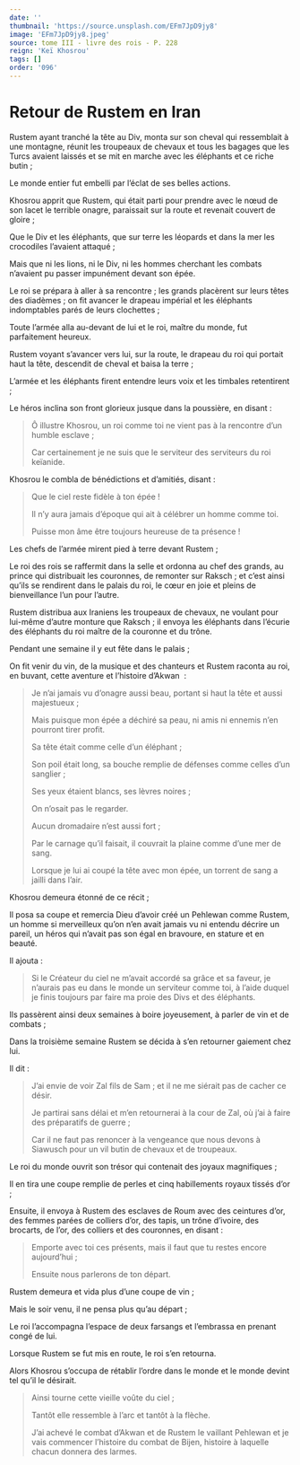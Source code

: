 ```yaml
---
date: ''
thumbnail: 'https://source.unsplash.com/EFm7JpD9jy8'
image: 'EFm7JpD9jy8.jpeg'
source: tome III - livre des rois - P. 228
reign: 'Keï Khosrou'
tags: []
order: '096'
---
```


# Retour de Rustem en Iran

Rustem ayant tranché la tête au Div, monta sur son cheval qui ressemblait à une montagne, réunit les troupeaux de chevaux et tous les bagages que les Turcs avaient laissés et se mit en marche avec les éléphants et ce riche butin ;

Le monde entier fut embelli par l’éclat de ses belles actions.

Khosrou apprit que Rustem, qui était parti pour prendre avec le nœud de son lacet le terrible onagre, paraissait sur la route et revenait couvert de gloire ;

Que le Div et les éléphants, que sur terre les léopards et dans la mer les crocodiles l’avaient attaqué ;

Mais que ni les lions, ni le Div, ni les hommes cherchant les combats n’avaient pu passer impunément devant son épée.

Le roi se prépara à aller à sa rencontre ; les grands placèrent sur leurs têtes des diadèmes ; on fit avancer le drapeau impérial et les éléphants indomptables parés de leurs clochettes ;

Toute l’armée alla au-devant de lui et le roi, maître du monde, fut parfaitement heureux.

Rustem voyant s’avancer vers lui, sur la route, le drapeau du roi qui portait haut la tête, descendit de cheval et baisa la terre ;

L’armée et les éléphants firent entendre leurs voix et les timbales retentirent ;

Le héros inclina son front glorieux jusque dans la poussière, en disant :

> Ô illustre Khosrou, un roi comme toi ne vient pas à la rencontre d’un humble esclave ;
>
> Car certainement je ne suis que le serviteur des serviteurs du roi keïanide.

Khosrou le combla de bénédictions et d’amitiés, disant :

> Que le ciel reste fidèle à ton épée !
>
> Il n’y aura jamais d’époque qui ait à célébrer un homme comme toi.
>
> Puisse mon âme être toujours heureuse de ta présence !

Les chefs de l’armée mirent pied à terre devant Rustem ;

Le roi des rois se raffermit dans la selle et ordonna au chef des grands, au prince qui distribuait les couronnes, de remonter sur Raksch ; et c’est ainsi qu’ils se rendirent dans le palais du roi, le cœur en joie et pleins de bienveillance l’un pour l’autre.

Rustem distribua aux Iraniens les troupeaux de chevaux, ne voulant pour lui-même d’autre monture que Raksch ; il envoya les éléphants dans l’écurie des éléphants du roi maître de la couronne et du trône.

Pendant une semaine il y eut fête dans le palais ;

On fit venir du vin, de la musique et des chanteurs et Rustem raconta au roi, en buvant, cette aventure et l’histoire d’Akwan  :

> Je n’ai jamais vu d’onagre aussi beau, portant si haut la tête et aussi majestueux ;
>
> Mais puisque mon épée a déchiré sa peau, ni amis ni ennemis n’en pourront tirer profit.
>
> Sa tête était comme celle d’un éléphant ;
>
> Son poil était long, sa bouche remplie de défenses comme celles d’un sanglier ;
>
> Ses yeux étaient blancs, ses lèvres noires ;
>
> On n’osait pas le regarder.
>
> Aucun dromadaire n’est aussi fort ;
>
> Par le carnage qu’il faisait, il couvrait la plaine comme d’une mer de sang.
>
> Lorsque je lui ai coupé la tête avec mon épée, un torrent de sang a jailli dans l’air.

Khosrou demeura étonné de ce récit ;

Il posa sa coupe et remercia Dieu d’avoir créé un Pehlewan comme Rustem, un homme si merveilleux qu’on n’en avait jamais vu ni entendu décrire un pareil, un héros qui n’avait pas son égal en bravoure, en stature et en beauté.

Il ajouta :

> Si le Créateur du ciel ne m’avait accordé sa grâce et sa faveur, je n’aurais pas eu dans le monde un serviteur comme toi, à l’aide duquel je finis toujours par faire ma proie des Divs et des éléphants.

Ils passèrent ainsi deux semaines à boire joyeusement, à parler de vin et de combats ;

Dans la troisième semaine Rustem se décida à s’en retourner gaiement chez lui.

Il dit :

> J’ai envie de voir Zal fils de Sam ; et il ne me siérait pas de cacher ce désir.
>
> Je partirai sans délai et m’en retournerai à la cour de Zal, où j’ai à faire des préparatifs de guerre ;
>
> Car il ne faut pas renoncer à la vengeance que nous devons à Siawusch pour un vil butin de chevaux et de troupeaux.

Le roi du monde ouvrit son trésor qui contenait des joyaux magnifiques ;

Il en tira une coupe remplie de perles et cinq habillements royaux tissés d’or ;

Ensuite, il envoya à Rustem des esclaves de Roum avec des ceintures d’or, des femmes parées de colliers d’or, des tapis, un trône d’ivoire, des brocarts, de l’or, des colliers et des couronnes, en disant :

> Emporte avec toi ces présents, mais il faut que tu restes encore aujourd’hui ;
>
> Ensuite nous parlerons de ton départ.

Rustem demeura et vida plus d’une coupe de vin ;

Mais le soir venu, il ne pensa plus qu’au départ ;

Le roi l’accompagna l’espace de deux farsangs et l’embrassa en prenant congé de lui.

Lorsque Rustem se fut mis en route, le roi s’en retourna.

Alors Khosrou s’occupa de rétablir l’ordre dans le monde et le monde devint tel qu’il le désirait.

> Ainsi tourne cette vieille voûte du ciel ;
>
> Tantôt elle ressemble à l’arc et tantôt à la flèche.
>
> J’ai achevé le combat d’Akwan et de Rustem le vaillant Pehlewan et je vais commencer l’histoire du combat de Bijen, histoire à laquelle chacun donnera des larmes.
